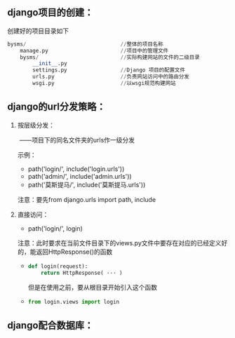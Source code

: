 ## django项目的创建：

创建好的项目目录如下

```python
bysms/								//整体的项目名称
    manage.py						//项目中的管理文件
    bysms/							//实际构建网站的文件的二级目录
        __init__.py					
        settings.py					//Django 项目的配置文件
        urls.py						//负责网站访问中的路由分发
        wsgi.py						//以wsgi规范构建网站
```



## django的url分发策略：

1. 按层级分发：

   ​	——项目下的同名文件夹的urls作一级分发

   示例：

   + path('login/', include('login.urls'))
   + path('admin/', include('admin.urls'))
   + path('莫斯提马/', include('莫斯提马.urls'))

   注意：要先from django.urls import path, include

2. 直接访问：

   + path('login/', login)

   注意：此时要求在当前文件目录下的views.py文件中要存在对应的已经定义好的，能返回HttpResponse()的函数

   + ```python
     def login(request):
         return HttpResponse( ··· )
     ```

     但是在使用之前，要从根目录开始引入这个函数

   + ```python
     from login.views import login
     ```

     

## django配合数据库：

